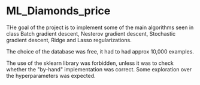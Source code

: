 # ML_Diamonds_price

THe goal of the project is to implement some of the main algorithms seen in class Batch gradient descent, Nesterov gradient descent, Stochastic gradient descent, Ridge and Lasso regularizations.

The choice of the database was free, it had to had approx 10,000 examples.

The use of the sklearn library was forbidden, unless it was to check whether the "by-hand" implementation was correct. Some exploration over the hyperparameters was expected.
